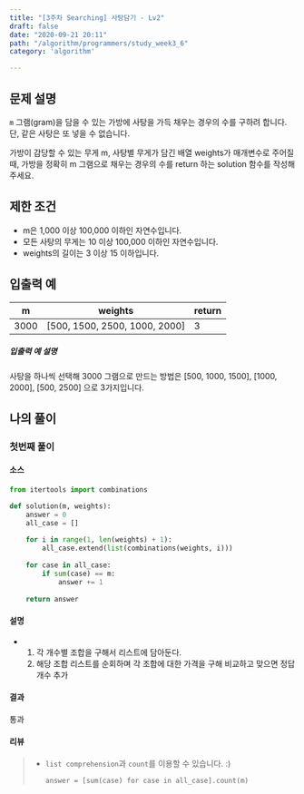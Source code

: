 ```yaml
---
title: "[3주차 Searching] 사탕담기 - Lv2"
draft: false
date: "2020-09-21 20:11"
path: "/algorithm/programmers/study_week3_6"
category: 'algorithm'

---
```


## 문제 설명

`m` 그램(gram)을 담을 수 있는 가방에 사탕을 가득 채우는 경우의 수를 구하려 합니다. 단, 같은 사탕은 또 넣을 수 없습니다.

가방이 감당할 수 있는 무게 m, 사탕별 무게가 담긴 배열 weights가 매개변수로 주어질 때, 가방을 정확히 m 그램으로 채우는 경우의 수를 return 하는 solution 함수를 작성해주세요.

## 제한 조건

- m은 1,000 이상 100,000 이하인 자연수입니다.
- 모든 사탕의 무게는 10 이상 100,000 이하인 자연수입니다.
- weights의 길이는 3 이상 15 이하입니다.

## 입출력 예

| m    | weights                       | return |
| ---- | ----------------------------- | ------ |
| 3000 | [500, 1500, 2500, 1000, 2000] | 3      |

##### 입출력 예 설명

사탕을 하나씩 선택해 3000 그램으로 만드는 방법은 [500, 1000, 1500], [1000, 2000], [500, 2500] 으로 3가지입니다.



## 나의 풀이

### 첫번째 풀이

#### 소스

```python
from itertools import combinations

def solution(m, weights):
    answer = 0
    all_case = []
    
    for i in range(1, len(weights) + 1):
        all_case.extend(list(combinations(weights, i)))
    
    for case in all_case:
        if sum(case) == m:
            answer += 1
    
    return answer
```

#### 설명

- 1. 각 개수별 조합을 구해서 리스트에 담아둔다.
  2. 해당 조합 리스트를 순회하며 각 조합에 대한 가격을 구해 비교하고 맞으면 정답 개수 추가

#### 결과

통과

#### 리뷰

> - `list comprehension`과 `count`를 이용할 수 있습니다. :)
>
>   ```
>   answer = [sum(case) for case in all_case].count(m)
>   ```